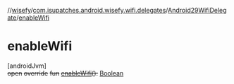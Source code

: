 //[wisefy](../../../index.md)/[com.isupatches.android.wisefy.wifi.delegates](../index.md)/[Android29WifiDelegate](index.md)/[enableWifi](enable-wifi.md)

# enableWifi

[androidJvm]\
~~open~~ ~~override~~ ~~fun~~ [~~enableWifi~~](enable-wifi.md)~~(~~~~)~~~~:~~ [Boolean](https://kotlinlang.org/api/latest/jvm/stdlib/kotlin/-boolean/index.html)
